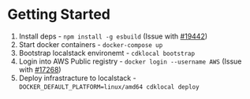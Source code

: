 # Getting Started

1. Install deps - `npm install -g esbuild` (Issue with [#19442](https://github.com/aws/aws-cdk/issues/19442))
1. Start docker containers - `docker-compose up`
2. Bootstrap localstack environemt - `cdklocal bootstrap`
3. Login into AWS Public registry - `docker login --username AWS` (Issue with [#17268](https://github.com/aws/aws-cdk/issues/17268))
3. Deploy infrastracture to localstack - `DOCKER_DEFAULT_PLATFORM=linux/amd64 cdklocal deploy`  
